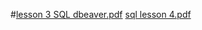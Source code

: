 #[lesson 3 SQL dbeaver.pdf](https://github.com/user-attachments/files/17581602/lesson.3.SQL.dbeaver.pdf)
[sql lesson 4.pdf](https://github.com/user-attachments/files/17581622/sql.lesson.4.pdf)
